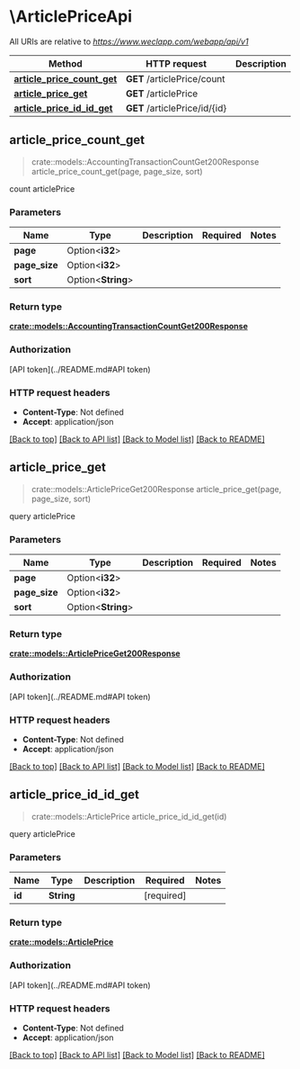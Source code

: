 # \ArticlePriceApi

All URIs are relative to *https://www.weclapp.com/webapp/api/v1*

Method | HTTP request | Description
------------- | ------------- | -------------
[**article_price_count_get**](ArticlePriceApi.md#article_price_count_get) | **GET** /articlePrice/count | 
[**article_price_get**](ArticlePriceApi.md#article_price_get) | **GET** /articlePrice | 
[**article_price_id_id_get**](ArticlePriceApi.md#article_price_id_id_get) | **GET** /articlePrice/id/{id} | 



## article_price_count_get

> crate::models::AccountingTransactionCountGet200Response article_price_count_get(page, page_size, sort)


count articlePrice

### Parameters


Name | Type | Description  | Required | Notes
------------- | ------------- | ------------- | ------------- | -------------
**page** | Option<**i32**> |  |  |
**page_size** | Option<**i32**> |  |  |
**sort** | Option<**String**> |  |  |

### Return type

[**crate::models::AccountingTransactionCountGet200Response**](_accountingTransaction_count_get_200_response.md)

### Authorization

[API token](../README.md#API token)

### HTTP request headers

- **Content-Type**: Not defined
- **Accept**: application/json

[[Back to top]](#) [[Back to API list]](../README.md#documentation-for-api-endpoints) [[Back to Model list]](../README.md#documentation-for-models) [[Back to README]](../README.md)


## article_price_get

> crate::models::ArticlePriceGet200Response article_price_get(page, page_size, sort)


query articlePrice

### Parameters


Name | Type | Description  | Required | Notes
------------- | ------------- | ------------- | ------------- | -------------
**page** | Option<**i32**> |  |  |
**page_size** | Option<**i32**> |  |  |
**sort** | Option<**String**> |  |  |

### Return type

[**crate::models::ArticlePriceGet200Response**](_articlePrice_get_200_response.md)

### Authorization

[API token](../README.md#API token)

### HTTP request headers

- **Content-Type**: Not defined
- **Accept**: application/json

[[Back to top]](#) [[Back to API list]](../README.md#documentation-for-api-endpoints) [[Back to Model list]](../README.md#documentation-for-models) [[Back to README]](../README.md)


## article_price_id_id_get

> crate::models::ArticlePrice article_price_id_id_get(id)


query articlePrice

### Parameters


Name | Type | Description  | Required | Notes
------------- | ------------- | ------------- | ------------- | -------------
**id** | **String** |  | [required] |

### Return type

[**crate::models::ArticlePrice**](articlePrice.md)

### Authorization

[API token](../README.md#API token)

### HTTP request headers

- **Content-Type**: Not defined
- **Accept**: application/json

[[Back to top]](#) [[Back to API list]](../README.md#documentation-for-api-endpoints) [[Back to Model list]](../README.md#documentation-for-models) [[Back to README]](../README.md)

